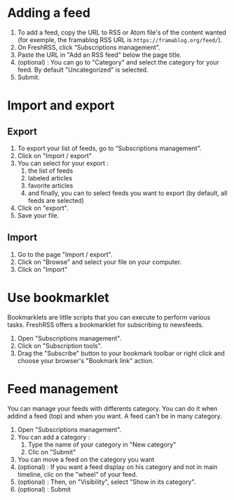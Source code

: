 # Adding a feed

 1. To add a feed, copy the URL to RSS or Atom file's of the content wanted (for exemple, the framablog RSS URL is `https://framablog.org/feed/`).
 2. On FreshRSS, click “Subscriptions management”.
 3. Paste the URL in "Add an RSS feed" below the page title.
 4. (optional) : You can go to "Category" and select the category for your feed. By default "Uncategorized" is selected.
 5. Submit.

# Import and export

## Export

 1. To export your list of feeds, go to “Subscriptions management”.
 2. Click on "Import / export"
 3. You can select for your export :
    1. the list of feeds
    2. labeled articles
    3. favorite articles
    4. and finally, you can to select feeds you want to export (by default, all feeds are selected)
 4. Click on "export".
 5. Save your file.
 
 ## Import
 
  1. Go to the page "Import / export".
  2. Click on "Browse" and select your file on your computer.
  3. Click on "Import"
  
# Use bookmarklet

Bookmarklets are little scripts that you can execute to perform various tasks. FreshRSS offers a bookmarklet for subscribing to newsfeeds.

 1. Open "Subscriptions management".
 2. Click on "Subscription tools".
 3. Drag the "Subscribe" button to your bookmark toolbar or right click and choose your browser's "Bookmark link" action.

# Feed management

You can manage your feeds with differents category. You can do it when addind a feed (top) and when you want. A feed can't be in many category.

 1. Open "Subscriptions management".
 2. You can add a category :
    1. Type the name of your category in "New category"
    2. Clic on "Submit"
 3. You can move a feed on the category you want
 4. (optional) : If you want a feed display on his category and not in main timeline, clic on the "wheel" of your feed.
 5. (optional) : Then, on "Visibility", select "Show in its category".
 6. (optional) : Submit
